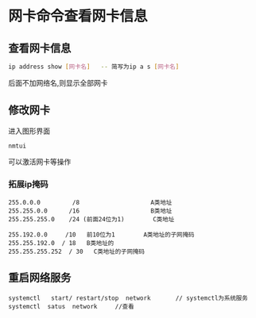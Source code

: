 # 网卡命令查看网卡信息





## 查看网卡信息

```bash
ip address show [网卡名]   -- 简写为ip a s [网卡名]
```

后面不加网络名,则显示全部网卡

## 修改网卡

进入图形界面

```
nmtui  
```

可以激活网卡等操作

### 拓展ip掩码

```
255.0.0.0         /8   					A类地址
255.255.0.0      /16   					B类地址
255.255.255.0    /24 (前面24位为1)        C类地址
```

``` 
255.192.0.0     /10   前10位为1        A类地址的子网掩码
255.255.192.0  / 18   B类地址的
255.255.255.252  / 30   C类地址的子网掩码
```

## 重启网络服务

```
systemctl   start/ restart/stop  network       // systemctl为系统服务
systemctl  satus  network     //查看
```

